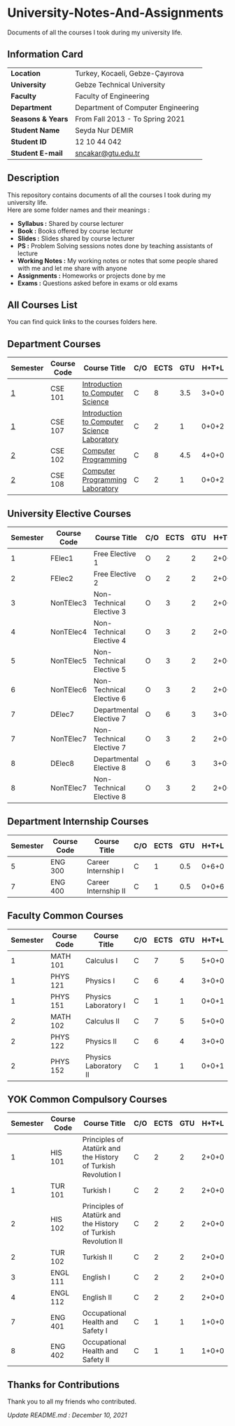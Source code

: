 # University-Notes-And-Assignments
Documents of all the courses I took during my university life.

## Information Card
| | |
| --- | --- |
| **Location** | Turkey, Kocaeli, Gebze-Çayırova |
| **University** | Gebze Technical University |
| **Faculty** | Faculty of Engineering |
| **Department** | Department of Computer Engineering |
| **Seasons & Years** | From Fall 2013 - To Spring 2021 |
| **Student Name** | Seyda Nur DEMIR |
| **Student ID** | 12 10 44 042 |
| **Student E-mail** | sncakar@gtu.edu.tr |

## Description
This repository contains documents of all the courses I took during my university life. \
Here are some folder names and their meanings :
- **Syllabus :** Shared by course lecturer
- **Book :** Books offered by course lecturer
- **Slides :** Slides shared by course lecturer
- **PS :** Problem Solving sessions notes done by teaching assistants of lecture
- **Working Notes :** My working notes or notes that some people shared with me and let me share with anyone
- **Assignments :** Homeworks or projects done by me
- **Exams :** Questions asked before in exams or old exams

## All Courses List

You can find quick links to the courses folders here.

## Department Courses

| Semester | Course Code | Course Title | C/O | ECTS | GTU | H+T+L |
| --- | --- | --- | --- | --- | --- | --- |
| [1](https://github.com/seydanurdemir/University-Notes-And-Assignments/tree/main/Year1/Semester1/) | CSE 101 | [Introduction to Computer Science](https://github.com/seydanurdemir/University-Notes-And-Assignments/tree/main/Year1/Semester1/CSE101) | C | 8 | 3.5 | 3+0+0 |
| [1](https://github.com/seydanurdemir/University-Notes-And-Assignments/tree/main/Year1/Semester1/) | CSE 107 | [Introduction to Computer Science Laboratory](https://github.com/seydanurdemir/University-Notes-And-Assignments/tree/main/Year1/Semester1/CSE107) | C | 2 | 1 | 0+0+2 |
| [2](https://github.com/seydanurdemir/University-Notes-And-Assignments/tree/main/Year1/Semester2/) | CSE 102 | [Computer Programming](https://github.com/seydanurdemir/University-Notes-And-Assignments/tree/main/Year1/Semester2/CSE102) | C | 8 | 4.5 | 4+0+0 |
| [2](https://github.com/seydanurdemir/University-Notes-And-Assignments/tree/main/Year1/Semester2/) | CSE 108 | [Computer Programming Laboratory](https://github.com/seydanurdemir/University-Notes-And-Assignments/tree/main/Year1/Semester2/CSE108) | C | 2 | 1 | 0+0+2 |

## University Elective Courses

| Semester | Course Code | Course Title | C/O | ECTS | GTU | H+T+L |
| --- | --- | --- | --- | --- | --- | --- |
| 1 | FElec1 | Free Elective 1 | O | 2 | 2 | 2+0+0 |
| 2 | FElec2 | Free Elective 2 | O | 2 | 2 | 2+0+0 |
| 3 | NonTElec3 | Non-Technical Elective 3 | O | 3 | 2 | 2+0+0 |
| 4 | NonTElec4 | Non-Technical Elective 4 | O | 3 | 2 | 2+0+0 |
| 5 | NonTElec5 | Non-Technical Elective 5 | O | 3 | 2 | 2+0+0 |
| 6 | NonTElec6 | Non-Technical Elective 6 | O | 3 | 2 | 2+0+0 |
| 7 | DElec7 | Departmental Elective 7 | O | 6 | 3 | 3+0+0 |
| 7 | NonTElec7 | Non-Technical Elective 7 | O | 3 | 2 | 2+0+0 |
| 8 | DElec8 | Departmental Elective 8 | O | 6 | 3 | 3+0+0 |
| 8 | NonTElec7 | Non-Technical Elective 8 | O | 3 | 2 | 2+0+0 |

## Department Internship Courses

| Semester | Course Code | Course Title | C/O | ECTS | GTU | H+T+L |
| --- | --- | --- | --- | --- | --- | --- |
| 5 | ENG 300 | Career Internship I | C | 1 | 0.5 | 0+6+0 |
| 7 | ENG 400 | Career Internship II | C | 1 | 0.5 | 0+0+6 |

## Faculty Common Courses

| Semester | Course Code | Course Title | C/O | ECTS | GTU | H+T+L |
| --- | --- | --- | --- | --- | --- | --- |
| 1 | MATH 101 | Calculus I | C | 7 | 5 | 5+0+0 |
| 1 | PHYS 121 | Physics I | C | 6 | 4 | 3+0+0 |
| 1 | PHYS 151 | Physics Laboratory I | C | 1 | 1 | 0+0+1 |
| 2 | MATH 102 | Calculus II | C | 7 | 5 | 5+0+0 |
| 2 | PHYS 122 | Physics II | C | 6 | 4 | 3+0+0 |
| 2 | PHYS 152 | Physics Laboratory II | C | 1 | 1 | 0+0+1 |

## YOK Common Compulsory Courses

| Semester | Course Code | Course Title | C/O | ECTS | GTU | H+T+L |
| --- | --- | --- | --- | --- | --- | --- |
| 1 | HIS 101 | Principles of Atatürk and the History of Turkish Revolution I | C | 2 | 2 | 2+0+0 |
| 1 | TUR 101 | Turkish I | C | 2 | 2 | 2+0+0 |
| 2 | HIS 102 | Principles of Atatürk and the History of Turkish Revolution II | C | 2 | 2 | 2+0+0 |
| 2 | TUR 102 | Turkish II | C | 2 | 2 | 2+0+0 |
| 3 | ENGL 111 | English I | C | 2 | 2 | 2+0+0 |
| 4 | ENGL 112 | English II | C | 2 | 2 | 2+0+0 |
| 7 | ENG 401 | Occupational Health and Safety I | C | 1 | 1 | 1+0+0 |
| 8 | ENG 402 | Occupational Health and Safety II | C | 1 | 1 | 1+0+0 |

## Thanks for Contributions

Thank you to all my friends who contributed.

_Update README.md : December 10, 2021_